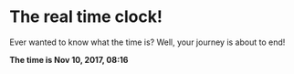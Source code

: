 # The real time clock!

Ever wanted to know what the time is? Well, your journey is about to end!

**The time is Nov 10, 2017, 08:16**
